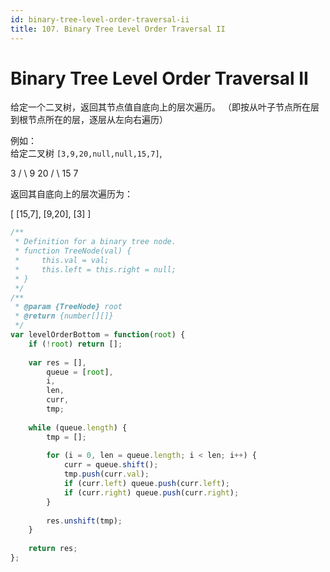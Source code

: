 ```yaml
---
id: binary-tree-level-order-traversal-ii
title: 107. Binary Tree Level Order Traversal II
---
```


# Binary Tree Level Order Traversal II

给定一个二叉树，返回其节点值自底向上的层次遍历。 （即按从叶子节点所在层到根节点所在的层，逐层从左向右遍历）

例如：  
给定二叉树 `[3,9,20,null,null,15,7]`,

3 / \\ 9 20 / \\ 15 7

返回其自底向上的层次遍历为：

\[ \[15,7], \[9,20], \[3] ]



```javascript
/**
 * Definition for a binary tree node.
 * function TreeNode(val) {
 *     this.val = val;
 *     this.left = this.right = null;
 * }
 */
/**
 * @param {TreeNode} root
 * @return {number[][]}
 */
var levelOrderBottom = function(root) {
    if (!root) return [];
    
    var res = [],
        queue = [root],
        i,
        len,
        curr,
        tmp;
    
    while (queue.length) {
        tmp = [];
        
        for (i = 0, len = queue.length; i < len; i++) {
            curr = queue.shift();
            tmp.push(curr.val);
            if (curr.left) queue.push(curr.left);
            if (curr.right) queue.push(curr.right);
        }
        
        res.unshift(tmp);
    }
    
    return res;
};
```